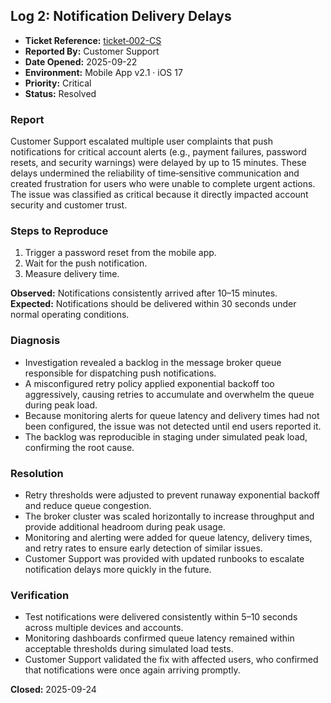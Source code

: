 ## Log 2: Notification Delivery Delays

- **Ticket Reference:** [ticket‑002-CS](https://github.com/musman-uk/portfolio/blob/main/independent-projects/support-logs/logs/log-2/SL%E2%80%91002.md) 
- **Reported By:** Customer Support  
- **Date Opened:** 2025-09-22  
- **Environment:** Mobile App v2.1 · iOS 17  
- **Priority:** Critical  
- **Status:** Resolved  

### Report
Customer Support escalated multiple user complaints that push notifications for critical account alerts (e.g., payment failures, password resets, and security warnings) were delayed by up to 15 minutes. These delays undermined the reliability of time‑sensitive communication and created frustration for users who were unable to complete urgent actions. The issue was classified as critical because it directly impacted account security and customer trust.

### Steps to Reproduce
1. Trigger a password reset from the mobile app.  
2. Wait for the push notification.  
3. Measure delivery time.  

**Observed:** Notifications consistently arrived after 10–15 minutes.  
**Expected:** Notifications should be delivered within 30 seconds under normal operating conditions.  

### Diagnosis
- Investigation revealed a backlog in the message broker queue responsible for dispatching push notifications.  
- A misconfigured retry policy applied exponential backoff too aggressively, causing retries to accumulate and overwhelm the queue during peak load.  
- Because monitoring alerts for queue latency and delivery times had not been configured, the issue was not detected until end users reported it.  
- The backlog was reproducible in staging under simulated peak load, confirming the root cause.  

### Resolution
- Retry thresholds were adjusted to prevent runaway exponential backoff and reduce queue congestion.  
- The broker cluster was scaled horizontally to increase throughput and provide additional headroom during peak usage.  
- Monitoring and alerting were added for queue latency, delivery times, and retry rates to ensure early detection of similar issues.  
- Customer Support was provided with updated runbooks to escalate notification delays more quickly in the future.  

### Verification
- Test notifications were delivered consistently within 5–10 seconds across multiple devices and accounts.  
- Monitoring dashboards confirmed queue latency remained within acceptable thresholds during simulated load tests.  
- Customer Support validated the fix with affected users, who confirmed that notifications were once again arriving promptly.  

**Closed:** 2025-09-24
